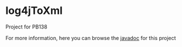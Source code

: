 # log4jToXml
Project for PB138

For more information, here you can browse the [javadoc]( http://htmlpreview.github.com/?https://github.com/xstefank/log4jToXml/blob/gh-pages/apidocs/index.html) for this project
